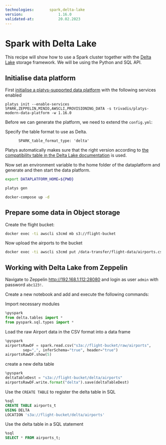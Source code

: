 ```yaml
---
technologies:       spark,delta-lake
version:				1.16.0
validated-at:			20.02.2023
---
```


# Spark with Delta Lake

This recipe will show how to use a Spark cluster together with the [Delta Lake](http://delta.io) storage framework. We will be using the Python and SQL API.

## Initialise data platform

First [initialise a platys-supported data platform](../documentation/getting-started) with the following services enabled

```
platys init --enable-services SPARK,ZEPPELIN,MINIO,AWSCLI,PROVISIONING_DATA -s trivadis/platys-modern-data-platform -w 1.16.0
```

Before we can generate the platform, we need to extend the `config.yml`:

Specify the table format to use as Delta.

```
      SPARK_table_format_type: 'delta'
```

Platys automatically makes sure that the right version according to [the compatibility table in the Delta Lake documentation](https://docs.delta.io/latest/releases.html) is used.


Now set an environment variable to the home folder of the dataplatform and generate and then start the data platform.

```bash
export DATAPLATFORM_HOME=${PWD}

platys gen

docker-compose up -d
```

## Prepare some data in Object storage

Create the flight bucket:

```bash
docker exec -ti awscli s3cmd mb s3://flight-bucket
```

Now upload the airports to the bucket

```bash
docker exec -ti awscli s3cmd put /data-transfer/flight-data/airports.csv s3://flight-bucket/raw/airports/airports.csv
```


## Working with Delta Lake from Zeppelin

Navigate to Zeppelin <http://192.168.1.112:28080> and login as user `admin` with password `abc123!`.

Create a new notebook and add and execute the following commands:

Import necessary modules 

```python
%pyspark
from delta.tables import *
from pyspark.sql.types import *
```

Load the raw Airport data in the CSV format into a data frame

```python
%pyspark
airportsRawDF = spark.read.csv("s3a://flight-bucket/raw/airports", 
        sep=",", inferSchema="true", header="true")
airportsRawDF.show(5)
```

create a new delta table

```python
%pyspark
deltaTableDest = "s3a://flight-bucket/delta/airports"
airportsRawDF.write.format("delta").save(deltaTableDest)
```

Use the `CREATE TABLE` to register the delta table in SQL 

```sql
%sql
CREATE TABLE airports_t
USING DELTA
LOCATION 's3a://flight-bucket/delta/airports'
```

Use the delta table in a SQL statement

```sql
%sql
SELECT * FROM airports_t;
```

